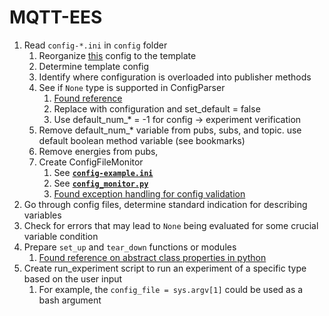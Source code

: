 # MQTT-EES

1. Read `config-*.ini` in `config` folder
   1. Reorganize [this](/mqtt-ees/config/config-ees-lifespan.ini) config to the template
   2. Determine template config
   3. Identify where configuration is overloaded into publisher methods
   4. See if `None` type is supported in ConfigParser
      1. [Found reference](https://docs.python.org/3/library/configparser.html)
      2. Replace with configuration and set_default = false
      3. Use default_num_* = -1 for config -> experiment verification 
   5. Remove default_num_* variable from pubs, subs, and topic. use default boolean method variable (see bookmarks)
   6. Remove energies from pubs, 
   7. Create ConfigFileMonitor 
      1. See [**`config-example.ini`**](/config/config-example.ini)
      2. See [**`config_monitor.py`**](/config/config_monitor.py)
      3. [Found exception handling for config validation](https://stackoverflow.com/questions/1319615/proper-way-to-declare-custom-exceptions-in-modern-python)
2. Go through config files, determine standard indication for describing variables
3. Check for errors that may lead to `None` being evaluated for some crucial variable condition
4. Prepare `set_up` and `tear_down` functions or modules
   1. [Found reference on abstract class properties in python](https://www.geeksforgeeks.org/abstract-classes-in-python/)
5. Create run_experiment script to run an experiment of a specific type based on the user input
   1. For example, the `config_file = sys.argv[1]` could be used as a bash argument
